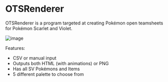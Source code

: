 # OTSRenderer

OTSRenderer is a program targeted at creating Pokémon open teamsheets for Pokémon Scarlet and Violet.

![image](https://github.com/MilanoVGC/OTSRenderer/assets/148351831/b8771c6b-53d8-4cbd-bdf4-e3d01d1ef66c)


Features:
- CSV or manual input
- Outputs both HTML (with animations) or PNG
- Has all SV Pokémons and Items
- 5 different palette to choose from

